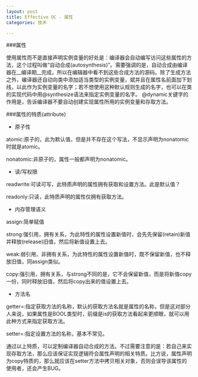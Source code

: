 ```yaml
---
layout: post
title: Effective OC - 属性
categories: 技术

---
```


###属性

  使用属性而不是直接声明实例变量的好处是：编译器会自动编写访问这些属性的方法，这个过程叫做“自动合成(autosynthesis)”。需要强调的是，自动合成由编译器在__编译期__完成，所以在编辑器中看不到这些合成方法的源码。除了生成方法之外，编译器还自动向类中添加适当类型的实例变量，斌并且在属性名前面加下划线，以此作为实例变量的名字；若不想使用这种默认规则生成的名字，也可以在类的实现代码中用@synthesize语法来指定实例变量的名字。
  @dynamic关键字的作用是，告诉编译器不要自动创建实现属性所用的实例变量和存取方法。
  
###属性的特质(attribute)

+ 原子性

atomic:原子的，此为默认值，但是并不存在这个写法，不显示声明为nonatomic时就是atomic。

nonatomic:非原子的，属性一般都声明为nonatomic。

+ 读/写权限

readwrite:可读可写，此特质声明的属性拥有获取和设置方法。此是默认值？

readonly:只读，此特质声明的属性仅拥有获取方法。

+ 内存管理语义

assign:简单赋值

strong:强引用，拥有关系，为此特性的属性设置新值时，会先先保留(retain)新值并释放(release)旧值，然后将新值设置上去。

weak:弱引用，非拥有关系，为此特性的属性设置新值时，既不保留新值，也不释放旧值，同assign类似。

copy:强引用，拥有关系，与strong不同的是，它不会保留新值，而是将新值copy一份，同时释放旧值，然后将copy出来的值设置上去。

+ 方法名

getter=<getterName>:指定获取方法的名称，默认的获取方法名就是属性的名称，但是这对部分人来说，如果属性是BOOL类型时，前缀是is的获取方法看起来更顺眼，就可以用此种方式来指定获取方法。

setter=<setterName>:指定设置方法的名称，基本不常见。


通过以上特质，可以定制编译器自动合成的方法。不过需要注意的是：若自己来实现存取方法，那么应该保证实现逻辑符合属性声明的相关特质。比方说，属性声明为copy特质的，那么就应该在setter方法中拷贝相关对象，否则会误导该属性的使用者，还会产生BUG。



